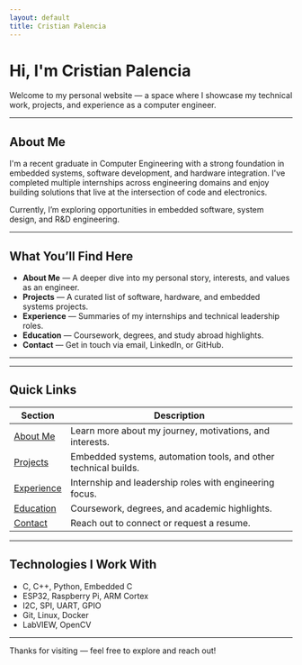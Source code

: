 ```yaml
---
layout: default
title: Cristian Palencia
---
```


# Hi, I'm Cristian Palencia

Welcome to my personal website — a space where I showcase my technical work, projects, and experience as a computer engineer.

---

## About Me

I'm a recent graduate in Computer Engineering with a strong foundation in embedded systems, software development, and hardware integration. I've completed multiple internships across engineering domains and enjoy building solutions that live at the intersection of code and electronics.

Currently, I’m exploring opportunities in embedded software, system design, and R&D engineering.

---

## What You’ll Find Here

- **About Me** — A deeper dive into my personal story, interests, and values as an engineer.
- **Projects** — A curated list of software, hardware, and embedded systems projects.
- **Experience** — Summaries of my internships and technical leadership roles.
- **Education** — Coursework, degrees, and study abroad highlights.
- **Contact** — Get in touch via email, LinkedIn, or GitHub.

---

---

## Quick Links

| Section              | Description                                                            |
|----------------------|------------------------------------------------------------------------|
| [About Me](./about)     | Learn more about my journey, motivations, and interests.              |
| [Projects](./projects)   | Embedded systems, automation tools, and other technical builds.         |
| [Experience](./experience) | Internship and leadership roles with engineering focus.               |
| [Education](./education)   | Coursework, degrees, and academic highlights.                         |
| [Contact](./contact)     | Reach out to connect or request a resume.                            |

---

## Technologies I Work With

- C, C++, Python, Embedded C
- ESP32, Raspberry Pi, ARM Cortex
- I2C, SPI, UART, GPIO
- Git, Linux, Docker
- LabVIEW, OpenCV

---

Thanks for visiting — feel free to explore and reach out!

